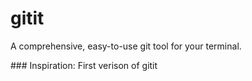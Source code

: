 # gitit

A comprehensive, easy-to-use git tool for your terminal. 

### Inspiration: First verison of gitit

